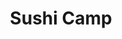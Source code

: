 ---
layout: place
title: "Sushi Camp"
permalink: /california/temecula/sushi-camp.html
stateAbbr: CA
stateName: California
cityName: Temecula
seo:
  name: "Sushi Camp"
  type: Restaurant
  links: http://www.sushicamptemecula.com/
description: "Sushi Camp serves delicious sushi in Temecula, California. Try fresh Japanese dishes for a great dining experience. Available for takeout, delivery, lunch, and dinner."
place_id: ChIJbwF8uE-A24ARVFPsJxTR8ME
photos:
  - name: >-
      places/ChIJbwF8uE-A24ARVFPsJxTR8ME/photos/AeeoHcKQlEDjHy7UZ6H1rYRk0DMJ0bfHHQEiV-5qGGQHcwNVQs8KNyzvaJBfNfrBwEEaOUd7zo4s3jdczZ86ZjRctFyrtupiTOH-c_W1bl0pLl86rsGNFcBohiLyf-QpPfeX-g7C9JLa-BG4kXZh_GjxsILJWZbo5ejgpDzIt8tN1t9PwAMq1tiXIUp1LR7o7Zg4P7Z5U0BTE-w1Nu1Yf7tVodu_udijvSFGhl4mCY-UvIfNavuVYMHANbPAIob0PdRnKu1O3NMaVXkHpM7hvg0MTfFBNmX3s-3w4wrVwi0d-V-z4IB9as0wQQ1jAeJRXYzjVlWGsu3enEGedStRDMXKwl5Xv0VRm8o9_MxaI97MgFC4IQ2IBpNCq9KgNcezHSRVn5QDQYTXr5k5d9omze8c4j7vCvP_ok6ClPWl5m9ixP4
    widthPx: 2252
    heightPx: 4000
    authorAttributions:
      - displayName: Jhon Luna
        uri: https://maps.google.com/maps/contrib/100065158287580366060
        photoUri: >-
          https://lh3.googleusercontent.com/a-/ALV-UjWjJHCoigS6yd7XbERm_qjjkxmqtWPwSdkpa7rxccRnsz2MxGju=s100-p-k-no-mo
    flagContentUri: >-
      https://www.google.com/local/imagery/report/?cb_client=maps_api_places.places_api&image_key=!1e10!2sCIHM0ogKEICAgICn5dCoQg&hl=en-US
    googleMapsUri: >-
      https://www.google.com/maps/place//data=!3m4!1e2!3m2!1sCIHM0ogKEICAgICn5dCoQg!2e10!4m2!3m1!1s0x80db804fb87c016f:0xc1f0d11427ec5354
  - name: >-
      places/ChIJbwF8uE-A24ARVFPsJxTR8ME/photos/AeeoHcJzdN8aCffnru9wn6UkOpNRiXg9ZDGgFUHpDu9cNLbZv_xs_jMsVevSTqaoHO9LckcyowPsxz5PedD_ErIe02fTtUNx07hLFaCUk92KnsxICp5xLDpTLKIx54aVYA25FP4JzvaCZszWIdadvy1JxNaqEBe6Uaa5BK3KtTFWWptLoUIJ3qx24uDwWhm8CcD2BipkMLIQcN9bNCvPbOqZ_OTlcEwoIfAKoDe3Dgccw25SofrBTTsZfuUmLdxG_07lxX-PZWWt9C0Lvabnrtn3pZzd6thy4xkHm-VcwkxEZomHFQ
    widthPx: 350
    heightPx: 538
    authorAttributions:
      - displayName: Sushi Camp
        uri: https://maps.google.com/maps/contrib/109727421951888604967
        photoUri: >-
          https://lh3.googleusercontent.com/a/ACg8ocKkYv25TzurGDaRiE3sh073WgEauSKN-ZO4n8M5MbI9NNmmHw=s100-p-k-no-mo
    flagContentUri: >-
      https://www.google.com/local/imagery/report/?cb_client=maps_api_places.places_api&image_key=!1e10!2sAF1QipNIAx9Y4IQWBEF5SlILeg9SWQD075ifsJqRabW8&hl=en-US
    googleMapsUri: >-
      https://www.google.com/maps/place//data=!3m4!1e2!3m2!1sAF1QipNIAx9Y4IQWBEF5SlILeg9SWQD075ifsJqRabW8!2e10!4m2!3m1!1s0x80db804fb87c016f:0xc1f0d11427ec5354
  - name: >-
      places/ChIJbwF8uE-A24ARVFPsJxTR8ME/photos/AeeoHcIE2Of_1KqH0jMRxsyri_JOBveNpx7lVl7OSmKdWoSbUHqhsDwnUHOZkj1n2vXxJBYOnI2npu_IzXfSsHvoNxvSpEaxtRlf9udvSgraFlP44dqI7MniXKSAWMXJb1fjhgBFogM51nU69iti51MMe8FNQ0IDbuYtAaO0UAhEW5ZGCIUOPPXjIriqfLZQStWneMLH_9rlTr5c4PERgZO6QepJ_27KhymO8mED6mOtYywh_US_LSkTusoY0WJuvZ-7P6TE7Z7Okykq_5VHacbcT3nHhUQk33b54vD-l1tvLb_7A8AA6HbaOFuICTdlK-GwEZaHjV_-stB4O2w9MPvgNPe-Bm5GEYV_kyF3xzAdIMotYBj_kGaBzWF--3-eF123lT5eOR4amwq8RE-nQLfE-dK98EkJiJRlYnLscuOABA3_-Rs
    widthPx: 4000
    heightPx: 2252
    authorAttributions:
      - displayName: Jhon Luna
        uri: https://maps.google.com/maps/contrib/100065158287580366060
        photoUri: >-
          https://lh3.googleusercontent.com/a-/ALV-UjWjJHCoigS6yd7XbERm_qjjkxmqtWPwSdkpa7rxccRnsz2MxGju=s100-p-k-no-mo
    flagContentUri: >-
      https://www.google.com/local/imagery/report/?cb_client=maps_api_places.places_api&image_key=!1e10!2sCIHM0ogKEICAgICn5dCoggE&hl=en-US
    googleMapsUri: >-
      https://www.google.com/maps/place//data=!3m4!1e2!3m2!1sCIHM0ogKEICAgICn5dCoggE!2e10!4m2!3m1!1s0x80db804fb87c016f:0xc1f0d11427ec5354
  - name: >-
      places/ChIJbwF8uE-A24ARVFPsJxTR8ME/photos/AeeoHcLVijQ6rr4D7DcqAR0b9ROKsuAatMEgE1CdDd8bzJPtORb9i8S4OJYwKIOek5MLyyD3jlJH0uPIc7bAnyfIUxsuxLBzRvkHW8ahhEbppap9sB9pWn6MS0zCdDulupovBIW6z0dRSGKiP2TBWaNskPzm6GSL-YkrgrxChYW9QAqHUlVK-9tSFp3_334sQNLQ4aMJEG8PRl-KZxM-ksW_dzoAScnz8a5v3nuQsCT2Kf7sV-oA7I-0oFG8Wkbzm_-vtxcvZaF-Nhg88D0NTBwvYinJPoODcqVaaLZNQJgSg5f1Ame8bRZrcdy3D6xzMSSPCYLWmvwJoCNMPDyBweU1rCh-RIbDmQsSNUSBajdKrl288V187Jxw4MVUTyVQ2yw3ZIA5K6F559LIfTm-u2dxMzdmI6wuVdWtUTEjFsBadxlK7IMT
    widthPx: 3456
    heightPx: 3456
    authorAttributions:
      - displayName: Rita Figueroa
        uri: https://maps.google.com/maps/contrib/116639854174304590937
        photoUri: >-
          https://lh3.googleusercontent.com/a-/ALV-UjXdMx8pitbiwFjnxcOieWvXmO_CHoYcfmKOs2MticLLg-bguKPh=s100-p-k-no-mo
    flagContentUri: >-
      https://www.google.com/local/imagery/report/?cb_client=maps_api_places.places_api&image_key=!1e10!2sCIHM0ogKEICAgMCw8ZyRnQE&hl=en-US
    googleMapsUri: >-
      https://www.google.com/maps/place//data=!3m4!1e2!3m2!1sCIHM0ogKEICAgMCw8ZyRnQE!2e10!4m2!3m1!1s0x80db804fb87c016f:0xc1f0d11427ec5354
  - name: >-
      places/ChIJbwF8uE-A24ARVFPsJxTR8ME/photos/AeeoHcKT3GPC6jItEIIModma2U9XBus0_fhSqZQsYzZB9nPsBp1DrFDZxUrP0HLPeHEfZY5YZzsz3ioxBg1_zKMgKGDQqTX53K5w6JfHFOnEw_0yx3Dl11s1dF2fFaDes70FEy5nTVgjFCyqb2XikvCms3HGUnk4ZnHWmoTEI6jAoyhyxAkJCHBtsf7hqVf1iCKaUYC1sjEnc7iQVQYN_A8LxQePdhs5MJvlg50eLHzrSbykvQRwvtvcndKr95kH9liMbOUkaQmY13raaTl_0khuny7ZTAaHWZmhLM6x8pOICau4U8g9uTW5dcb9qUI_iZTPprM0XI_jo4hubVjTz5Fl1jVExX_81of8OOAUH9ehk9VRrTV_UNZKenc6Kqpfh8INhZqMMAlHylQUvBmG2rqo3nTAnAAs3KGtNpyJ5TkbPjZ59A
    widthPx: 3024
    heightPx: 4032
    authorAttributions:
      - displayName: Meindok Lawyer4Warriors
        uri: https://maps.google.com/maps/contrib/114551711595369674477
        photoUri: >-
          https://lh3.googleusercontent.com/a-/ALV-UjWWXyicYW4EUl7icJ6mDixFnixNfLP3N0EHVHJwkvvvRokI7b6K=s100-p-k-no-mo
    flagContentUri: >-
      https://www.google.com/local/imagery/report/?cb_client=maps_api_places.places_api&image_key=!1e10!2sCIHM0ogKEICAgIC_qZTyNQ&hl=en-US
    googleMapsUri: >-
      https://www.google.com/maps/place//data=!3m4!1e2!3m2!1sCIHM0ogKEICAgIC_qZTyNQ!2e10!4m2!3m1!1s0x80db804fb87c016f:0xc1f0d11427ec5354
  - name: >-
      places/ChIJbwF8uE-A24ARVFPsJxTR8ME/photos/AeeoHcKuwtY3oAqyyNtF63ps_0PL72oQVv9IInmytgdud-tSqKUgE8_3uJZqA96MR0XnQ9CuWYzzGMzO5Qk1kslaJiz2dow5hJkkMSUUCaRLSBO1PMPBCKuLh9eGu8-FpGmrL3TUB0ADfhs4vQ2C7p3HZcmIwDKLNI6NIfa5igCKyc0JdP0cObSP-JCjoUXyCg3oNTo5SC9OULlabb-K0nOtdv7BZ8WdQO66xcydRhbWhzD6zDC_Bi5xY20ieqfJl7dR8hROX4yNm4GDErDk3d4f-xTZeF3CLOjctz70SVQSQOeTmjU6FCoiyKdTJ4F9I2phXCDLqWIb5N4Cg4nxWd6GJxF2h0_Prg15z23xku3-G8cBlxwXlPI7YUjvcFWt7gxK8jrN9TlqMKrzrqVAmpQpRq3-kEIHyKF4Xmu6jaXFu9RCSg
    widthPx: 3600
    heightPx: 4800
    authorAttributions:
      - displayName: Meindok Lawyer4Warriors
        uri: https://maps.google.com/maps/contrib/114551711595369674477
        photoUri: >-
          https://lh3.googleusercontent.com/a-/ALV-UjWWXyicYW4EUl7icJ6mDixFnixNfLP3N0EHVHJwkvvvRokI7b6K=s100-p-k-no-mo
    flagContentUri: >-
      https://www.google.com/local/imagery/report/?cb_client=maps_api_places.places_api&image_key=!1e10!2sCIHM0ogKEICAgIC_qZTyRQ&hl=en-US
    googleMapsUri: >-
      https://www.google.com/maps/place//data=!3m4!1e2!3m2!1sCIHM0ogKEICAgIC_qZTyRQ!2e10!4m2!3m1!1s0x80db804fb87c016f:0xc1f0d11427ec5354
  - name: >-
      places/ChIJbwF8uE-A24ARVFPsJxTR8ME/photos/AeeoHcKReNHBE2I14AKLFU1_B2oA-80TXIaWggbIUZkmUPOw2XGd2crkVi67Ptzp4Kg66wMBfskO6_XMmqoImrhPA_-kw06u9gVFtIOrJdToQkVIUm8Mh2HM5QA4SxVf4oU6-NvrmBDiXb-BrrPUQD_qzfUjYTaavdRYaJA1hu8F9Yf_zcXo5DGq9_1c0jpZMaBuXybS_HhomGTcpOVNaiEK1i4DrPTTj7PwYrJtUJO7B3pfwHSiF5j_H2JXJFZn4GIwzCoarMNTUKmsgZOvZ8vF4Z6782xCyWCV9gOhqNXtLnUvHxnKeCUGfpVvC1o5sF_CqdccGvwJCGtjZqcrYj-TH3o-hKKaAq-aoDx_h6iYpheY2aHwLNnAqnJzJ7ap0J47dpuUPjQU6g3zhpreAHfixaFjnzTwFj2SH2ncS3Ug1Ys
    widthPx: 4032
    heightPx: 2268
    authorAttributions:
      - displayName: Hari Ng Larga (Lyndon Monzon)
        uri: https://maps.google.com/maps/contrib/104261712822236582686
        photoUri: >-
          https://lh3.googleusercontent.com/a-/ALV-UjV-mT7cabwtWXhKKLDl_EyI132FcLdn2igmrx7xi2882Ti5zUbKnA=s100-p-k-no-mo
    flagContentUri: >-
      https://www.google.com/local/imagery/report/?cb_client=maps_api_places.places_api&image_key=!1e10!2sCIHM0ogKEICAgIClmeaEew&hl=en-US
    googleMapsUri: >-
      https://www.google.com/maps/place//data=!3m4!1e2!3m2!1sCIHM0ogKEICAgIClmeaEew!2e10!4m2!3m1!1s0x80db804fb87c016f:0xc1f0d11427ec5354
  - name: >-
      places/ChIJbwF8uE-A24ARVFPsJxTR8ME/photos/AeeoHcKBD25V1ekWC0AaG9t81m6jGIsjE3Wzy9HPSs1ZqMJBnd4mE6f-o8dSCq875lmQP_sir6c7wZnSDG0C5sRFtGObM4B-XiRJw-6_l8aeGOZ2HgtPBeP4vq3VCT73CIFZxAUNYrDjo7ZH2Bu11xmHNMYb1JT0BbtNjxMvrSjTlEg1AzUfF9oH6M4vVQJjcYHAWUYodkzVoZ-aAa6uDZTJM_6-xF-HA0SnfUFBplV8mUi2XYwLg4vyk-sLUXqEypXNtDSmdpQOoqIYNMP1Hqk0FqB9pKSwpo0NW6Y5O8cQYtcZPDDesBGnAt1OjqhrpqzrMY-RVS7Mx6dM9pxM7cdxbfXqdSztn_43HS07Gd3-JOoPNBVAYwCJgFWG4bvqhfEcHz4IazQcoMN9aKM__M8KsWawhuxcjCV-YbqJnxEuX0PMHA
    widthPx: 3968
    heightPx: 2976
    authorAttributions:
      - displayName: Hari Ng Larga (Lyndon Monzon)
        uri: https://maps.google.com/maps/contrib/104261712822236582686
        photoUri: >-
          https://lh3.googleusercontent.com/a-/ALV-UjV-mT7cabwtWXhKKLDl_EyI132FcLdn2igmrx7xi2882Ti5zUbKnA=s100-p-k-no-mo
    flagContentUri: >-
      https://www.google.com/local/imagery/report/?cb_client=maps_api_places.places_api&image_key=!1e10!2sCIHM0ogKEICAgIClmebEEA&hl=en-US
    googleMapsUri: >-
      https://www.google.com/maps/place//data=!3m4!1e2!3m2!1sCIHM0ogKEICAgIClmebEEA!2e10!4m2!3m1!1s0x80db804fb87c016f:0xc1f0d11427ec5354
  - name: >-
      places/ChIJbwF8uE-A24ARVFPsJxTR8ME/photos/AeeoHcIAwdPcsyjuEEumOJ4lWGNJ0hjrmnyEqBCcbMDO0v-hupbG1MQwDzusyCrN04qT-nKDtMR4F1bo5ALAE0izasBjeeSD594GibAwppe-l4VS8E4u77HSQCS7Hg52z5fEGYZGH1wWUnoAwRJpFvF2bPReQ2w3171Ep7UUj3mUUfRipievQqdE7e4pDvuow0PC8PlW4odJh7Z4P94bu4L-kMSkUzbVtdVLzo2L3hYi8yyIQIFWqOnQP3zC_fBNKIMeiQZeyTJwCxC6HkYnv8PjJOwWR7HCavIDQBoejLSvmJchcRn-CVL1RB6hlYFynrvn9Q1uvn4796hOYa7lAIS-AagMtjGnvHJtBChFWnLzUjpGSFdY-r24Cl_wN-5uLBYLinJw93k4W3SXZR5VmpAm0p8R2UNGmx9jdV5CTlSsBhk
    widthPx: 3024
    heightPx: 4032
    authorAttributions:
      - displayName: Lena Van
        uri: https://maps.google.com/maps/contrib/115052272177932580404
        photoUri: >-
          https://lh3.googleusercontent.com/a-/ALV-UjXPPFymPKoMNuNf7d1Fq8I8EZcmLv71i3eYXGiWoSg8FEr-qds=s100-p-k-no-mo
    flagContentUri: >-
      https://www.google.com/local/imagery/report/?cb_client=maps_api_places.places_api&image_key=!1e10!2sCIHM0ogKEICAgID234u1KA&hl=en-US
    googleMapsUri: >-
      https://www.google.com/maps/place//data=!3m4!1e2!3m2!1sCIHM0ogKEICAgID234u1KA!2e10!4m2!3m1!1s0x80db804fb87c016f:0xc1f0d11427ec5354
  - name: >-
      places/ChIJbwF8uE-A24ARVFPsJxTR8ME/photos/AeeoHcLQTVfYPo_LaaRAOIgMRxeLYWdv0PO7M1yHPIRWYIGqYN4ageoyp7Xd6I7dnL7-FqxMlO0WUKh3ldkFaUud5Dpvnw5dAqduZhqQ8_DfD2jS4wOxY0jVVOU4tyGwzJo3UXs9NouxgSZodkUzm3So0gGU9yw32mCX0nPqBCvZHtOkF_eNa4hi8_qaWb7Ux0POqYKLjn8M8ypAOs6Qegg8xeHjoN2dPBWQYth36pHJLxyu7qNiAQ0hABM4mW5TIZn7ozhJL3J6mjez3I28TP2vJUNX8udEiagA6w_tcHrD8SsYxUD4zN1CAfJ1pk6WXEMKa7jDDNXz3B1B-D8nS-YZk7o0n7B9IF8XY_zABhay5uMUqkF3c9Owmz676-3SfLcALxlNSXv_XhrdpCNRe1x2v2lJTPEKPKWKzX7wTG1dH70oTQ
    widthPx: 2268
    heightPx: 4032
    authorAttributions:
      - displayName: Hari Ng Larga (Lyndon Monzon)
        uri: https://maps.google.com/maps/contrib/104261712822236582686
        photoUri: >-
          https://lh3.googleusercontent.com/a-/ALV-UjV-mT7cabwtWXhKKLDl_EyI132FcLdn2igmrx7xi2882Ti5zUbKnA=s100-p-k-no-mo
    flagContentUri: >-
      https://www.google.com/local/imagery/report/?cb_client=maps_api_places.places_api&image_key=!1e10!2sCIHM0ogKEICAgIClmeaEBw&hl=en-US
    googleMapsUri: >-
      https://www.google.com/maps/place//data=!3m4!1e2!3m2!1sCIHM0ogKEICAgIClmeaEBw!2e10!4m2!3m1!1s0x80db804fb87c016f:0xc1f0d11427ec5354
address: 32240 Temecula Pkwy STE 104, Temecula, CA 92592, USA
street: 32240 Temecula Pkwy STE 104
city: Temecula
state: CA
zip: '92592'
country: USA
neighborhood: null
latitude: '33.482772'
longitude: '-117.094962'
accessibility_options:
  wheelchairAccessibleParking: true
  wheelchairAccessibleEntrance: true
  wheelchairAccessibleRestroom: true
  wheelchairAccessibleSeating: true
business_status: OPERATIONAL
name: Sushi Camp
google_maps_links:
  directionsUri: >-
    https://www.google.com/maps/dir//''/data=!4m7!4m6!1m1!4e2!1m2!1m1!1s0x80db804fb87c016f:0xc1f0d11427ec5354!3e0
  placeUri: https://maps.google.com/?cid=13974899528229999444
  writeAReviewUri: >-
    https://www.google.com/maps/place//data=!4m3!3m2!1s0x80db804fb87c016f:0xc1f0d11427ec5354!12e1
  reviewsUri: >-
    https://www.google.com/maps/place//data=!4m4!3m3!1s0x80db804fb87c016f:0xc1f0d11427ec5354!9m1!1b1
  photosUri: >-
    https://www.google.com/maps/place//data=!4m3!3m2!1s0x80db804fb87c016f:0xc1f0d11427ec5354!10e5
primary_type: Sushi Restaurant
opening_hours:
  regular: null
  current: null
secondary_opening_hours:
  regular:
    weekdayDescriptions: null
    type: null
  current:
    weekdayDescriptions: null
    type: null
phone: (951) 302-1330
price_level: PRICE_LEVEL_MODERATE
price_range: $20 &ndash; $30
rating: '4.6'
rating_count: 0
website: http://www.sushicamptemecula.com/
reviews:
  - name: >-
      places/ChIJbwF8uE-A24ARVFPsJxTR8ME/reviews/ChZDSUhNMG9nS0VJQ0FnTUN3OFp5UmJREAE
    relativePublishTimeDescription: 3 weeks ago
    rating: 5
    text:
      text: >-
        I read some of your reviews, and yes! This place did not disappoint. The
        service was excellent!!!!  I really enjoyed the garlic Edamame, those
        things are delicious. Our rolls were done very well by the Sushi Chef
        and surprisingly fast. Everything tasted fresh. Thank you for making my
        birthday dinner delicious.
      languageCode: en
    originalText:
      text: >-
        I read some of your reviews, and yes! This place did not disappoint. The
        service was excellent!!!!  I really enjoyed the garlic Edamame, those
        things are delicious. Our rolls were done very well by the Sushi Chef
        and surprisingly fast. Everything tasted fresh. Thank you for making my
        birthday dinner delicious.
      languageCode: en
    authorAttribution:
      displayName: Rita Figueroa
      uri: https://www.google.com/maps/contrib/116639854174304590937/reviews
      photoUri: >-
        https://lh3.googleusercontent.com/a-/ALV-UjXdMx8pitbiwFjnxcOieWvXmO_CHoYcfmKOs2MticLLg-bguKPh=s128-c0x00000000-cc-rp-mo-ba6
    publishTime: '2025-03-19T15:13:59.740101Z'
    flagContentUri: >-
      https://www.google.com/local/review/rap/report?postId=ChZDSUhNMG9nS0VJQ0FnTUN3OFp5UmJREAE&d=17924085&t=1
    googleMapsUri: >-
      https://www.google.com/maps/reviews/data=!4m6!14m5!1m4!2m3!1sChZDSUhNMG9nS0VJQ0FnTUN3OFp5UmJREAE!2m1!1s0x80db804fb87c016f:0xc1f0d11427ec5354
  - name: >-
      places/ChIJbwF8uE-A24ARVFPsJxTR8ME/reviews/ChdDSUhNMG9nS0VJQ0FnSUNfcVpUeS1RRRAB
    relativePublishTimeDescription: 2 months ago
    rating: 5
    text:
      text: >-
        I ended up giving 5 stars because although the sushi chefs appear to
        have misplaced our table’s order as they served the rotating persons
        seated at the bar- the humility, accountability and kindness the staff
        showed in making it up to us was exceptional. They really cared. That
        mattered to me because it was our first visit. Mistakes happen, it’s how
        you handle them that matters.


        The Sushi 🍣 and the food was great! I wanted an easier to read menu-
        some items on the order sheet  aren’t on the menu and vice-versa.


        I was very impressed with the roll size- we like to share and try many
        different rolls and it’s always disappointing to try a roll and barely
        get enough for one person much less two to share. The portion sizes are
        great and shareable- so you can buy a few rolls, some miso soup, an app
        and really enjoy!


        The hospitality and the food quality made this an enjoyable meal- really
        enjoyed it and am looking forward to coming back and trying some of the
        specialties like those found advertised in the pics below.
      languageCode: en
    originalText:
      text: >-
        I ended up giving 5 stars because although the sushi chefs appear to
        have misplaced our table’s order as they served the rotating persons
        seated at the bar- the humility, accountability and kindness the staff
        showed in making it up to us was exceptional. They really cared. That
        mattered to me because it was our first visit. Mistakes happen, it’s how
        you handle them that matters.


        The Sushi 🍣 and the food was great! I wanted an easier to read menu-
        some items on the order sheet  aren’t on the menu and vice-versa.


        I was very impressed with the roll size- we like to share and try many
        different rolls and it’s always disappointing to try a roll and barely
        get enough for one person much less two to share. The portion sizes are
        great and shareable- so you can buy a few rolls, some miso soup, an app
        and really enjoy!


        The hospitality and the food quality made this an enjoyable meal- really
        enjoyed it and am looking forward to coming back and trying some of the
        specialties like those found advertised in the pics below.
      languageCode: en
    authorAttribution:
      displayName: Meindok Lawyer4Warriors
      uri: https://www.google.com/maps/contrib/114551711595369674477/reviews
      photoUri: >-
        https://lh3.googleusercontent.com/a-/ALV-UjWWXyicYW4EUl7icJ6mDixFnixNfLP3N0EHVHJwkvvvRokI7b6K=s128-c0x00000000-cc-rp-mo-ba5
    publishTime: '2025-01-17T07:39:46.003922Z'
    flagContentUri: >-
      https://www.google.com/local/review/rap/report?postId=ChdDSUhNMG9nS0VJQ0FnSUNfcVpUeS1RRRAB&d=17924085&t=1
    googleMapsUri: >-
      https://www.google.com/maps/reviews/data=!4m6!14m5!1m4!2m3!1sChdDSUhNMG9nS0VJQ0FnSUNfcVpUeS1RRRAB!2m1!1s0x80db804fb87c016f:0xc1f0d11427ec5354
  - name: >-
      places/ChIJbwF8uE-A24ARVFPsJxTR8ME/reviews/ChdDSUhNMG9nS0VJQ0FnSUNuNWRDb3ZBRRAB
    relativePublishTimeDescription: 6 months ago
    rating: 5
    text:
      text: >-
        By far Sushi Camp stands out as the best sushi place in Temecula. From
        tasty, yummy food, to excellent service, and decent prices, Sushi Camp
        is the perfect place to visit for any type of ocassion. Meet the owners
        theu are very kind. Phenomenal experience.
      languageCode: en
    originalText:
      text: >-
        By far Sushi Camp stands out as the best sushi place in Temecula. From
        tasty, yummy food, to excellent service, and decent prices, Sushi Camp
        is the perfect place to visit for any type of ocassion. Meet the owners
        theu are very kind. Phenomenal experience.
      languageCode: en
    authorAttribution:
      displayName: Jhon Luna
      uri: https://www.google.com/maps/contrib/100065158287580366060/reviews
      photoUri: >-
        https://lh3.googleusercontent.com/a-/ALV-UjWjJHCoigS6yd7XbERm_qjjkxmqtWPwSdkpa7rxccRnsz2MxGju=s128-c0x00000000-cc-rp-mo
    publishTime: '2024-09-28T01:36:10.956081Z'
    flagContentUri: >-
      https://www.google.com/local/review/rap/report?postId=ChdDSUhNMG9nS0VJQ0FnSUNuNWRDb3ZBRRAB&d=17924085&t=1
    googleMapsUri: >-
      https://www.google.com/maps/reviews/data=!4m6!14m5!1m4!2m3!1sChdDSUhNMG9nS0VJQ0FnSUNuNWRDb3ZBRRAB!2m1!1s0x80db804fb87c016f:0xc1f0d11427ec5354
  - name: >-
      places/ChIJbwF8uE-A24ARVFPsJxTR8ME/reviews/ChdDSUhNMG9nS0VJQ0FnSUNRb2ZmTjNRRRAB
    relativePublishTimeDescription: 6 years ago
    rating: 3
    text:
      text: >-
        This was a very pleasant place to go.  The atmosphere was intimate and
        clean.  The sushi was good and the waitress (owner?) was willing to add
        cream cheese to one of the rolls we had in question.


        Service was friendly, prompt, and the rolls came out great.  They
        provided a generous amount of wasabi and ginger which, I think, is
        awesome.


        The lunch special from Monday-Wednesday is something to keep in mind.
      languageCode: en
    originalText:
      text: >-
        This was a very pleasant place to go.  The atmosphere was intimate and
        clean.  The sushi was good and the waitress (owner?) was willing to add
        cream cheese to one of the rolls we had in question.


        Service was friendly, prompt, and the rolls came out great.  They
        provided a generous amount of wasabi and ginger which, I think, is
        awesome.


        The lunch special from Monday-Wednesday is something to keep in mind.
      languageCode: en
    authorAttribution:
      displayName: Pamela Johnson
      uri: https://www.google.com/maps/contrib/112402515099510283688/reviews
      photoUri: >-
        https://lh3.googleusercontent.com/a-/ALV-UjWxMOVJx9kaJHvfLA1OZyhH3hvZoE6rwJQ9g2oGSJx_0PhrEFsz4w=s128-c0x00000000-cc-rp-mo-ba5
    publishTime: '2018-06-05T00:46:07.669Z'
    flagContentUri: >-
      https://www.google.com/local/review/rap/report?postId=ChdDSUhNMG9nS0VJQ0FnSUNRb2ZmTjNRRRAB&d=17924085&t=1
    googleMapsUri: >-
      https://www.google.com/maps/reviews/data=!4m6!14m5!1m4!2m3!1sChdDSUhNMG9nS0VJQ0FnSUNRb2ZmTjNRRRAB!2m1!1s0x80db804fb87c016f:0xc1f0d11427ec5354
  - name: >-
      places/ChIJbwF8uE-A24ARVFPsJxTR8ME/reviews/ChdDSUhNMG9nS0VJQ0FnSUNsbWVhRTZ3RRAB
    relativePublishTimeDescription: a year ago
    rating: 4
    text:
      text: >-
        One of the best sushi places in Temecula.  My favorite is the "I Love
        TNT Roll".  They also have a wide variety of specialty rolls that you
        can try.
      languageCode: en
    originalText:
      text: >-
        One of the best sushi places in Temecula.  My favorite is the "I Love
        TNT Roll".  They also have a wide variety of specialty rolls that you
        can try.
      languageCode: en
    authorAttribution:
      displayName: Hari Ng Larga (Lyndon Monzon)
      uri: https://www.google.com/maps/contrib/104261712822236582686/reviews
      photoUri: >-
        https://lh3.googleusercontent.com/a-/ALV-UjV-mT7cabwtWXhKKLDl_EyI132FcLdn2igmrx7xi2882Ti5zUbKnA=s128-c0x00000000-cc-rp-mo-ba6
    publishTime: '2023-11-21T22:22:22.647336Z'
    flagContentUri: >-
      https://www.google.com/local/review/rap/report?postId=ChdDSUhNMG9nS0VJQ0FnSUNsbWVhRTZ3RRAB&d=17924085&t=1
    googleMapsUri: >-
      https://www.google.com/maps/reviews/data=!4m6!14m5!1m4!2m3!1sChdDSUhNMG9nS0VJQ0FnSUNsbWVhRTZ3RRAB!2m1!1s0x80db804fb87c016f:0xc1f0d11427ec5354
parking_options:
  freeParkingLot: true
  freeStreetParking: true
  valetParking: false
payment_options:
  acceptsCreditCards: true
  acceptsDebitCards: true
  acceptsCashOnly: false
  acceptsNfc: true
allow_dogs: null
curbside_pickup: null
delivery: true
dine_in: true
good_for_children: true
good_for_groups: true
good_for_sports: null
live_music: false
menu_for_children: true
outdoor_seating: true
reservable: true
restroom: true
serves_beer: true
serves_breakfast: false
serves_brunch: null
serves_cocktails: false
serves_coffee: null
serves_dinner: true
serves_dessert: true
serves_lunch: true
serves_vegetarian_food: null
serves_wine: true
takeout: true
update_category: essentials
summary: null

---